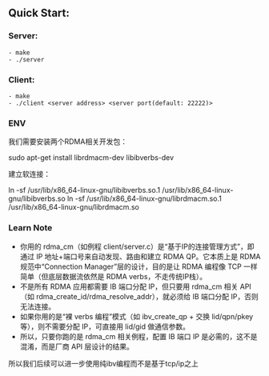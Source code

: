 ## Quick Start: ##

### Server: ###
    - make  
    - ./server  

### Client: ###
    - make
    - ./client <server address> <server port(default: 22222)>

### ENV

我们需要安装两个RDMA相关开发包：

sudo apt-get install librdmacm-dev libibverbs-dev

建立软连接：

ln -sf /usr/lib/x86_64-linux-gnu/libibverbs.so.1 /usr/lib/x86_64-linux-gnu/libibverbs.so
ln -sf /usr/lib/x86_64-linux-gnu/librdmacm.so.1 /usr/lib/x86_64-linux-gnu/librdmacm.so

### Learn Note

- 你用的 rdma_cm（如例程 client/server.c）是“基于IP的连接管理方式”，即通过 IP 地址+端口号来自动发现、路由和建立 RDMA QP。它本质上是 RDMA 规范中“Connection Manager”层的设计，目的是让 RDMA 编程像 TCP 一样简单（但底层数据流依然是 RDMA verbs，不走传统IP栈）。
- 不是所有 RDMA 应用都需要 IB 端口分配 IP，但只要用 rdma_cm 相关 API（如 rdma_create_id/rdma_resolve_addr），就必须给 IB 端口分配 IP，否则无法连接。
- 如果你用的是“裸 verbs 编程”模式（如 ibv_create_qp + 交换 lid/qpn/pkey 等），则不需要分配 IP，可直接用 lid/gid 做通信参数。
- 所以，只要你跑的是 rdma_cm 相关例程，配置 IB 端口 IP 是必需的，这不是混淆，而是厂商 API 层设计的结果。

所以我们后续可以进一步使用纯ibv编程而不是基于tcp/ip之上



